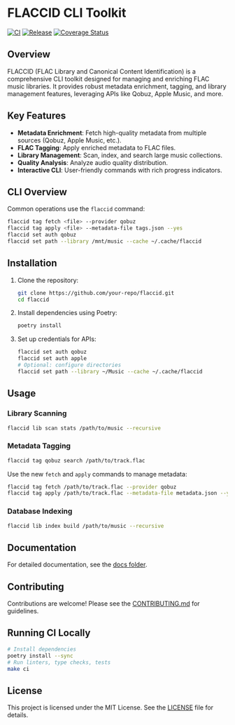# FLACCID CLI Toolkit

[![CI](https://github.com/<your-org>/flaccid/actions/workflows/ci.yml/badge.svg)](https://github.com/<your-org>/flaccid/actions/workflows/ci.yml)
[![Release](https://github.com/<your-org>/flaccid/actions/workflows/release.yml/badge.svg)](https://github.com/<your-org>/flaccid/actions/workflows/release.yml)
[![Coverage Status](https://coveralls.io/repos/github/<your-org>/flaccid/badge.svg?branch=main)](https://coveralls.io/github/<your-org>/flaccid?branch=main)

## Overview

FLACCID (FLAC Library and Canonical Content Identification) is a comprehensive CLI toolkit designed for managing and enriching FLAC music libraries. It provides robust metadata enrichment, tagging, and library management features, leveraging APIs like Qobuz, Apple Music, and more.

## Key Features

- **Metadata Enrichment**: Fetch high-quality metadata from multiple sources (Qobuz, Apple Music, etc.).
- **FLAC Tagging**: Apply enriched metadata to FLAC files.
- **Library Management**: Scan, index, and search large music collections.
- **Quality Analysis**: Analyze audio quality distribution.
- **Interactive CLI**: User-friendly commands with rich progress indicators.

## CLI Overview

Common operations use the `flaccid` command:

```bash
flaccid tag fetch <file> --provider qobuz
flaccid tag apply <file> --metadata-file tags.json --yes
flaccid set auth qobuz
flaccid set path --library /mnt/music --cache ~/.cache/flaccid
```

## Installation

1. Clone the repository:

   ```bash
   git clone https://github.com/your-repo/flaccid.git
   cd flaccid
   ```

2. Install dependencies using Poetry:

   ```bash
   poetry install
   ```

3. Set up credentials for APIs:

   ```bash
   flaccid set auth qobuz
   flaccid set auth apple
   # Optional: configure directories
   flaccid set path --library ~/Music --cache ~/.cache/flaccid
   ```

## Usage

### Library Scanning

```bash
flaccid lib scan stats /path/to/music --recursive
```

### Metadata Tagging

```bash
flaccid tag qobuz search /path/to/track.flac
```

Use the new `fetch` and `apply` commands to manage metadata:

```bash
flaccid tag fetch /path/to/track.flac --provider qobuz
flaccid tag apply /path/to/track.flac --metadata-file metadata.json --yes
```

### Database Indexing

```bash
flaccid lib index build /path/to/music --recursive
```

## Documentation

For detailed documentation, see the [docs folder](./docs).

## Contributing

Contributions are welcome! Please see the [CONTRIBUTING.md](./CONTRIBUTING.md) for guidelines.

## Running CI Locally
```sh
# Install dependencies
poetry install --sync
# Run linters, type checks, tests
make ci
```

## License

This project is licensed under the MIT License. See the [LICENSE](./LICENSE) file for details.
